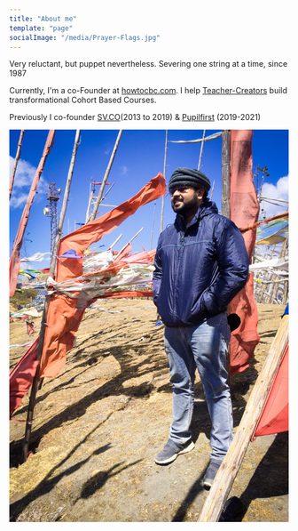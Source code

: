 ```yaml
---
title: "About me"
template: "page"
socialImage: "/media/Prayer-Flags.jpg"
---
```


Very reluctant, but puppet nevertheless. Severing one string at a time, since 1987

Currently, I'm a co-Founder at [howtocbc.com](https://howtocbc.com/). I help [Teacher-Creators](https://howtocbc.com/blog/teacher-creator) build transformational Cohort Based Courses.

Previously I co-founder [SV.CO](https://www.sv.co/)(2013 to 2019) & [Pupilfirst](https://www.pupilfirst.org/) (2019-2021)

![Bhutan](/media/Prayer-Flags.jpg)
